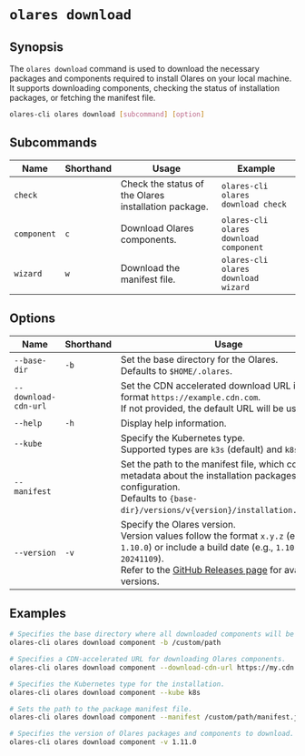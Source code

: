 # `olares download`

## Synopsis
The `olares download` command is used to download the necessary packages and components required to install Olares on your local machine. It supports downloading components, checking the status of installation packages, or fetching the manifest file.

```bash
olares-cli olares download [subcommand] [option]
```

## Subcommands

| Name        | Shorthand | Usage                                                | Example                                |
|-------------|-----------|------------------------------------------------------|----------------------------------------|
| `check`     |           | Check the status of the Olares installation package. | `olares-cli olares download check`     |
| `component` | `c`       | Download Olares components.                          | `olares-cli olares download component` |
| `wizard`    | `w`       | Download the manifest file.                          | `olares-cli olares download wizard`    |

## Options

| Name                 | Shorthand | Usage                                                                                                                                                                                                                                                   |
|----------------------|-----------|---------------------------------------------------------------------------------------------------------------------------------------------------------------------------------------------------------------------------------------------------------|
| `--base-dir`         | `-b`      | Set the base directory for the Olares.<br> Defaults to `$HOME/.olares`.                                                                                                                                                                                 |
| `--download-cdn-url` |           | Set the CDN accelerated download URL in the format `https://example.cdn.com`. <br>If not provided, the default URL will be used.                                                                                                                        |
| `--help`             | `-h`      | Display help information.                                                                                                                                                                                                                               |
| `--kube`             |           | Specify the Kubernetes type. <br>Supported types are `k3s` (default) and `k8s`.                                                                                                                                                                         |
| `--manifest`         |           | Set the path to the manifest file, which contains metadata about the installation packages and configuration. <br> Defaults to `{base-dir}/versions/v{version}/installation.manifest`.                                                                  |
| `--version`          | `-v`      | Specify the Olares version. <br>Version values follow the format `x.y.z` (e.g., `1.10.0`) or include a build date (e.g., `1.10.0-20241109`).<br> Refer to the [GitHub Releases page](https://github.com/beclab/Olares/releases) for available versions. |

## Examples
```bash
# Specifies the base directory where all downloaded components will be stored.
olares-cli olares download component -b /custom/path

# Specifies a CDN-accelerated URL for downloading Olares components.
olares-cli olares download component --download-cdn-url https://my.cdn.com

# Specifies the Kubernetes type for the installation.
olares-cli olares download component --kube k8s

# Sets the path to the package manifest file.
olares-cli olares download component --manifest /custom/path/manifest.json

# Specifies the version of Olares packages and components to download.
olares-cli olares download component -v 1.11.0
```


